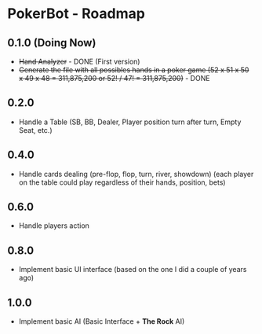 PokerBot - Roadmap
=================

## 0.1.0 (Doing Now)

* ~~Hand Analyzer~~ - DONE (First version)
* ~~Generate the file with all possibles hands in a poker game (52 x 51 x 50 x 49 x 48 = 311,875,200 or 52! / 47! = 311,875,200)~~ - DONE

## 0.2.0

* Handle a Table (SB, BB, Dealer, Player position turn after turn, Empty Seat, etc.)

## 0.4.0

* Handle cards dealing (pre-flop, flop, turn, river, showdown) (each player on the table could play regardless of their hands, position, bets)

## 0.6.0

* Handle players action

## 0.8.0

* Implement basic UI interface (based on the one I did a couple of years ago) 

## 1.0.0

* Implement basic AI (Basic Interface + **The Rock** AI)
